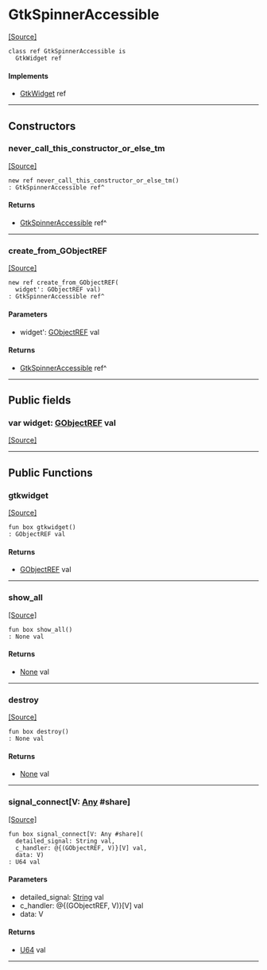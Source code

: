 # GtkSpinnerAccessible
<span class="source-link">[[Source]](src/gtk3/GtkSpinnerAccessible.md#L6)</span>
```pony
class ref GtkSpinnerAccessible is
  GtkWidget ref
```

#### Implements

* [GtkWidget](gtk3-GtkWidget.md) ref

---

## Constructors

### never_call_this_constructor_or_else_tm
<span class="source-link">[[Source]](src/gtk3/GtkSpinnerAccessible.md#L10)</span>


```pony
new ref never_call_this_constructor_or_else_tm()
: GtkSpinnerAccessible ref^
```

#### Returns

* [GtkSpinnerAccessible](gtk3-GtkSpinnerAccessible.md) ref^

---

### create_from_GObjectREF
<span class="source-link">[[Source]](src/gtk3/GtkSpinnerAccessible.md#L13)</span>


```pony
new ref create_from_GObjectREF(
  widget': GObjectREF val)
: GtkSpinnerAccessible ref^
```
#### Parameters

*   widget': [GObjectREF](gtk3-..-gobject-GObjectREF.md) val

#### Returns

* [GtkSpinnerAccessible](gtk3-GtkSpinnerAccessible.md) ref^

---

## Public fields

### var widget: [GObjectREF](gtk3-..-gobject-GObjectREF.md) val
<span class="source-link">[[Source]](src/gtk3/GtkSpinnerAccessible.md#L7)</span>



---

## Public Functions

### gtkwidget
<span class="source-link">[[Source]](src/gtk3/GtkSpinnerAccessible.md#L9)</span>


```pony
fun box gtkwidget()
: GObjectREF val
```

#### Returns

* [GObjectREF](gtk3-..-gobject-GObjectREF.md) val

---

### show_all
<span class="source-link">[[Source]](src/gtk3/GtkWidget.md#L4)</span>


```pony
fun box show_all()
: None val
```

#### Returns

* [None](builtin-None.md) val

---

### destroy
<span class="source-link">[[Source]](src/gtk3/GtkWidget.md#L10)</span>


```pony
fun box destroy()
: None val
```

#### Returns

* [None](builtin-None.md) val

---

### signal_connect\[V: [Any](builtin-Any.md) #share\]
<span class="source-link">[[Source]](src/gtk3/GtkWidget.md#L13)</span>


```pony
fun box signal_connect[V: Any #share](
  detailed_signal: String val,
  c_handler: @{(GObjectREF, V)}[V] val,
  data: V)
: U64 val
```
#### Parameters

*   detailed_signal: [String](builtin-String.md) val
*   c_handler: @{(GObjectREF, V)}[V] val
*   data: V

#### Returns

* [U64](builtin-U64.md) val

---

